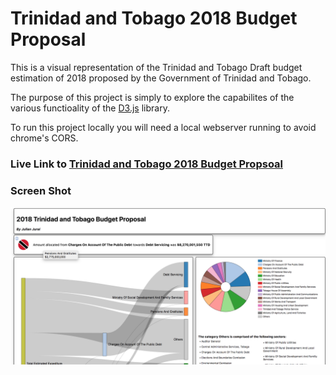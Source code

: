 # Trinidad and Tobago 2018 Budget Proposal

This is a visual representation of the Trinidad and Tobago Draft budget estimation of 2018 proposed by the Government of Trinidad and Tobago.

The purpose of this project is simply to explore the capabilites of the various functioality of the [D3.js](https://d3js.org/) library.

To run this project locally you will need a local webserver running to avoid chrome's CORS.

### Live Link to [Trinidad and Tobago 2018 Budget Propsoal]()

### Screen Shot
![Screen Shot](/assets/screenshot.png "Screen Shot")
